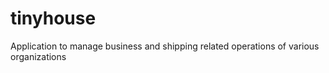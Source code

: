 # tinyhouse
Application to manage business and shipping related operations of various organizations
